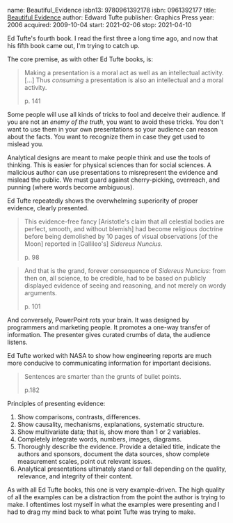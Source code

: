 name: Beautiful_Evidence
isbn13: 9780961392178
isbn: 0961392177
title: [Beautiful Evidence](http://amzn.com/0961392177)
author: Edward Tufte
publisher: Graphics Press
year: 2006
acquired: 2009-10-04
start: 2021-02-06
stop: 2021-04-10

Ed Tufte's fourth book.  I read the first three a long time ago, and now that
his fifth book came out, I'm trying to catch up.

The core premise, as with other Ed Tufte books, is:

> Making a presentation is a moral act as well as an intellectual activity.
> [...] Thus _consuming_ a presentation is also an intellectual and a moral
> activity.
> <footer>p. 141</footer>

Some people will use all kinds of tricks to fool and deceive their audience.  If
you are not an _enemy of the truth_, you want to avoid these tricks.  You don't
want to use them in your own presentations so your audience can reason about the
facts.  You want to recognize them in case they get used to mislead you.

Analytical designs are meant to make people think and use the tools of thinking.
This is easier for physical sciences than for social sciences.  A malicious
author can use presentations to misrepresent the evidence and mislead the
public. We must guard against cherry-picking, overreach, and punning (where
words become ambiguous).

Ed Tufte repeatedly shows the overwhelming superiority of proper evidence,
clearly presented.

> This evidence-free fancy [Aristotle's claim that all celestial bodies are
> perfect, smooth, and without blemish] had become religious doctrine before
> being demolished by 10 pages of visual observations [of the Moon] reported in
> [Gallileo's] _Sidereus Nuncius_.
> <footer>p. 98</footer>

> And that is the grand, forever consequence of _Sidereus Nuncius_: from then
> on, all science, to be credible, had to be based on publicly displayed
> evidence of seeing and reasoning, and not merely on wordy arguments.
> <footer>p. 101</footer>

And conversely, PowerPoint rots your brain. It was designed by programmers and
marketing people.  It promotes a one-way transfer of information.  The presenter
gives curated crumbs of data, the audience listens.

Ed Tufte worked with NASA to show how engineering reports are much more
conducive to communicating information for important decisions.

> Sentences are smarter than the grunts of bullet points.
> <footer>p.182</footer>

Principles of presenting evidence:

1. Show comparisons, contrasts, differences.
1. Show causality, mechanisms, explanations, systematic structure.
1. Show multivariate data; that is, show more than 1 or 2 variables.
1. Completely integrate words, numbers, images, diagrams.
1. Thoroughly describe the evidence. Provide a detailed title, indicate the authors and sponsors, document the data sources, show complete measurement scales, point out relevant issues.
1. Analytical presentations ultimately stand or fall depending on the quality, relevance, and integrity of their content.

As with all Ed Tufte books, this one is very example-driven.  The high quality
of all the examples can be a distraction from the point the author is trying to
make.  I oftentimes lost myself in what the examples were presenting and I had
to drag my mind back to what point Tufte was trying to make.

